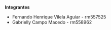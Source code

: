 **Integrantes**

- Fernando Henrique Vilela Aguiar - rm557525
- Gabrielly Campo Macedo - rm558962


